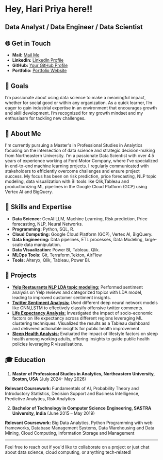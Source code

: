 # Hey, Hari Priya here!!

## Data Analyst / Data Engineer / Data Scientist

## 🌐 Get in Touch

- **Mail:** [Mail Me](mailto:ramamoorthy.h@northeastern.edu)
- **LinkedIn:** [LinkedIn Profile](https://www.linkedin.com/in/haripriya-ram-791595154/)
- **GitHub:** [Your GitHub Profile](https://github.com/Haripriya9851)
- **Portfolio:** [Portfolio Website](https://github.com/Haripriya9851/Haripriya9851/edit/main/README.md)

## 🎯 Goals

I’m passionate about using data science to make a meaningful impact, whether for social good or within any organization. As a quick learner, I’m eager to gain industrial expertise in an environment that encourages growth and skill development. I’m recognized for my growth mindset and my enthusiasm for tackling new challenges.

## 👋 About Me

I'm currently pursuing a Master's in Professional Studies in Analytics focusing on the intersection of data science and strategic decision-making from Northeastern University. I’m a passionate Data Scientist with over 4.5 years of experience working at Ford Motor Company, where I've specialized in end-to-end machine learning projects. I regularly communicated with stakeholders to efficiently overcome challenges and ensure project success. My focus has been on risk prediction, price forecasting, NLP topic modeling, data visualization with BI tools like Qlik,Tableau and productionizing ML pipelines in the Google Cloud Platform (GCP) using Vertex AI and BigQuery. 

## 🌟 Skills and Expertise

- **Data Science:** GenAI LLM, Machine Learning, Risk prediction, Price forecasting, NLP, Neural Networks.
- **Programming:** Python, SQL, R.
- **Cloud Computing:** Google Cloud Platform (GCP), Vertex AI, BigQuery.
- **Data Engineering:** Data pipelines, ETL processes, Data Modeling, large-scale data manipulation.
- **Data Visualization:** Power BI, Tableau, Qlik.
- **MLOps Tools:** Git, Terraform,Tekton, AirFlow
- **Tools:** Alteryx, Qlik, Tableau, Power BI.

## 🚀 Projects

- [**Yelp Restaurants NLP LDA topic modeling:**](https://github.com/Haripriya9851/Yelp-Restaurants-Topic-Modelling---NLP) Performed sentiment analysis on Yelp reviews and categorized topics with LDA model, leading to improved customer sentiment insights.
- [**Twitter Sentiment Analysis:**](https://github.com/Haripriya9851/Twitter-Sentiment-Analysis) Used different deep neural network models like CNN,LSTM to effectively classify offensive twitter comments.
- [**Life Expectancy Analysis:**](https://github.com/Haripriya9851/Global-Life-Expectancy-Analysis-2000-2019-Insights-from-World-Bank-Data) Investigated the impact of socio-economic factors on life expectancy across different regions leveraging ML clustering techniques. Visualized the results as a Tableau dashboard and delivered actionable insights for public health improvement.
- [**Sleep Health Analysis:**](https://github.com/Haripriya9851/Impact-of-Physical-Lifestyle-factors-on-Sleep-Health) Evaluated the impact of lifestyle factors on sleep health among working adults, offering insights to guide public health policies leveraging R visualisations.

## 🎓 Education

1. **Master of Professional Studies in Analytics, Northeastern University, Boston, USA** (July 2024– May 2026)

**Relevant Coursework:** Fundamentals of AI, Probability Theory and Introductory Statistics, Decision Support and Business Intelligence, Predictive Analytics, Risk Analytics

2. **Bachelor of Technology in Computer Science Engineering, SASTRA University, India**    	                    (June 2015 – May 2019) 

**Relevant Coursework:** Big Data Analytics, Python Programming with web frameworks, Database Management Systems, Data Warehousing and Data Mining, Cloud Computing, Information Storage and Management

---

Feel free to reach out if you'd like to collaborate on a project or just chat about data science, cloud computing, or anything tech-related!
